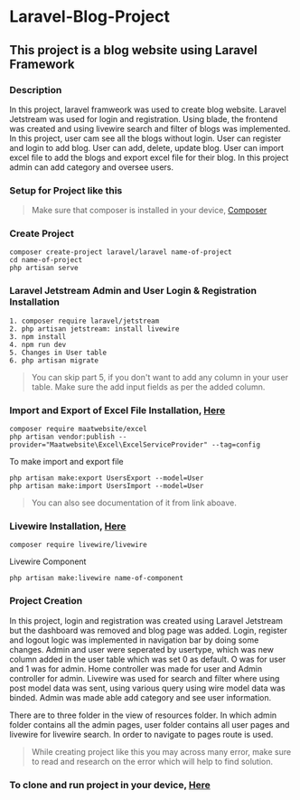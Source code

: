 # Laravel-Blog-Project
## This project is a blog website using Laravel Framework

### Description
In this project, laravel framweork was used to create blog website. Laravel Jetstream was used for login and registration. Using blade, the frontend was created and using livewire search and filter of blogs was implemented. In this project, user cam see all the blogs without login. User can register and login to add blog. User can add, delete, update blog. User can import excel file to add the blogs and export excel file for their blog. In this project admin can add category and oversee users.

### Setup for Project like this
>Make sure that composer is installed in your device, [Composer](https://getcomposer.org/download/)
### Create Project
```
composer create-project laravel/laravel name-of-project
cd name-of-project
php artisan serve
```
### Laravel Jetstream Admin and User Login & Registration Installation
```
1. composer require laravel/jetstream
2. php artisan jetstream: install livewire
3. npm install
4. npm run dev
5. Changes in User table
6. php artisan migrate
```
>You can skip part 5, if you don't want to add any column in your user table. Make sure the add input fields as per the added column.

### Import and Export of Excel File Installation, [Here](https://docs.laravel-excel.com/3.1/getting-started/installation.html)
```
composer require maatwebsite/excel
php artisan vendor:publish --provider="Maatwebsite\Excel\ExcelServiceProvider" --tag=config
```

To make import and export file
```
php artisan make:export UsersExport --model=User
php artisan make:import UsersImport --model=User
```
>You can also see documentation of it from link aboave.

### Livewire Installation, [Here](https://laravel-livewire.com/docs/2.x/quickstart)
```
composer require livewire/livewire
```
Livewire Component
```
php artisan make:livewire name-of-component
```

### Project Creation
In this project, login and registration was created using Laravel Jetstream but the dashboard was removed and blog page was added. Login, register and logout logic was implemented in navigation bar by doing some changes. Admin and user were seperated by usertype, which was new column added in the user table which was set 0 as default. O was for user and 1 was for admin. Home controller was made for user and Admin controller for admin. Livewire was used for search and filter where using post model data was sent, using various query using wire model data was binded. Admin was made able add category and see user information.

There are to three folder in the view of resources folder. In which admin folder contains all the admin pages, user folder contains all user pages and livewire for livewire search. In order to navigate to pages route is used.

> While creating project like this you may across many error, make sure to read and research on the error which will help to find solution.

### To clone and run project in your device, [Here](https://dev.to/nobleokechi/how-to-clone-and-setup-laravel-project-from-github-3oe6)
